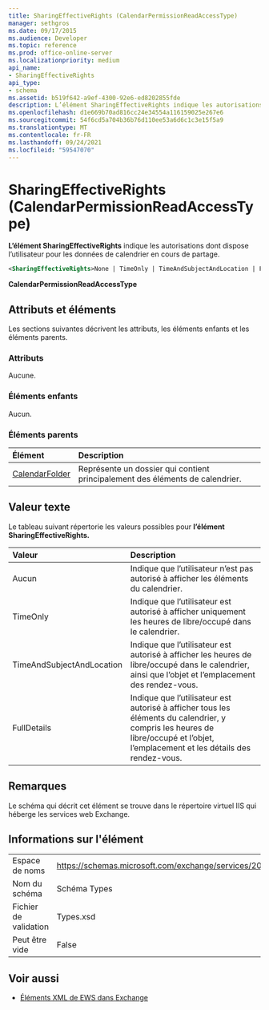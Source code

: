 ```yaml
---
title: SharingEffectiveRights (CalendarPermissionReadAccessType)
manager: sethgros
ms.date: 09/17/2015
ms.audience: Developer
ms.topic: reference
ms.prod: office-online-server
ms.localizationpriority: medium
api_name:
- SharingEffectiveRights
api_type:
- schema
ms.assetid: b519f642-a9ef-4300-92e6-ed8202855fde
description: L’élément SharingEffectiveRights indique les autorisations dont dispose l’utilisateur pour les données de calendrier en cours de partage.
ms.openlocfilehash: d1e669b70ad816cc24e34554a116159025e267e6
ms.sourcegitcommit: 54f6cd5a704b36b76d110ee53a6d6c1c3e15f5a9
ms.translationtype: MT
ms.contentlocale: fr-FR
ms.lasthandoff: 09/24/2021
ms.locfileid: "59547070"
---
```

# <a name="sharingeffectiverights-calendarpermissionreadaccesstype"></a>SharingEffectiveRights (CalendarPermissionReadAccessType)

**L’élément SharingEffectiveRights** indique les autorisations dont dispose l’utilisateur pour les données de calendrier en cours de partage. 
  
```XML
<SharingEffectiveRights>None | TimeOnly | TimeAndSubjectAndLocation | FullDetails</SharingEffectiveRights>
```

 **CalendarPermissionReadAccessType**
## <a name="attributes-and-elements"></a>Attributs et éléments

Les sections suivantes décrivent les attributs, les éléments enfants et les éléments parents.
  
### <a name="attributes"></a>Attributs

Aucune.
  
### <a name="child-elements"></a>Éléments enfants

Aucun.
  
### <a name="parent-elements"></a>Éléments parents

|**Élément**|**Description**|
|:-----|:-----|
|[CalendarFolder](calendarfolder.md) <br/> |Représente un dossier qui contient principalement des éléments de calendrier.  <br/> |
   
## <a name="text-value"></a>Valeur texte

Le tableau suivant répertorie les valeurs possibles pour **l’élément SharingEffectiveRights.** 
  
|**Valeur**|**Description**|
|:-----|:-----|
|Aucun  <br/> |Indique que l’utilisateur n’est pas autorisé à afficher les éléments du calendrier.  <br/> |
|TimeOnly  <br/> |Indique que l’utilisateur est autorisé à afficher uniquement les heures de libre/occupé dans le calendrier.  <br/> |
|TimeAndSubjectAndLocation  <br/> |Indique que l’utilisateur est autorisé à afficher les heures de libre/occupé dans le calendrier, ainsi que l’objet et l’emplacement des rendez-vous.  <br/> |
|FullDetails  <br/> |Indique que l’utilisateur est autorisé à afficher tous les éléments du calendrier, y compris les heures de libre/occupé et l’objet, l’emplacement et les détails des rendez-vous.  <br/> |
   
## <a name="remarks"></a>Remarques

Le schéma qui décrit cet élément se trouve dans le répertoire virtuel IIS qui héberge les services web Exchange.
  
## <a name="element-information"></a>Informations sur l'élément

|||
|:-----|:-----|
|Espace de noms  <br/> |https://schemas.microsoft.com/exchange/services/2006/types  <br/> |
|Nom du schéma  <br/> |Schéma Types  <br/> |
|Fichier de validation  <br/> |Types.xsd  <br/> |
|Peut être vide  <br/> |False  <br/> |
   
## <a name="see-also"></a>Voir aussi



- [Éléments XML de EWS dans Exchange](ews-xml-elements-in-exchange.md)

